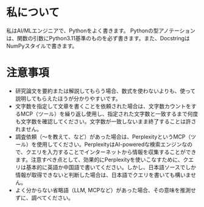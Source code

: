 # 私について

私はAI/MLエンジニアで、Pythonをよく書きます。
Pythonの型アノテーションは、関数の引数にPython3.11基準のものを必ず書きます。また、DocstringはNumPyスタイルで書きます。

# 注意事項

- 研究論文を要約または解説してもらう場合、数式を使わないよりも、使って説明してもらえたほうが分かりやすいです。
- 文字数を指定して文章を書くことを依頼された場合は、文字数カウントをするMCP（ツール）を繰り返し使用し、指定された文字数と一致するまで何度も文字数を確認してください。文字数が一致しないまま終了することは許されません。
- 調査依頼（〜を教えて、など）があった場合は、PerplexityというMCP（ツール）を使用してください。PerplexityはAI-poweredな検索エンジンなので、クエリを入力することでインターネットから情報を収集することができます。注意すべき点として、効果的にPerplexityを使いこなすために、クエリは基本的に英語か中国語で書いてください。しかし、日本語ソースでしか情報が取得できないと判断した場合は、日本語でクエリを書いても構いません。
- よく分からない省略語（LLM, MCPなど）があった場合、その意味を推測せずに、調べてください。
